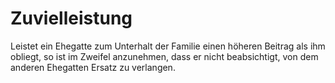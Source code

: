 # Zuvielleistung

Leistet ein Ehegatte zum Unterhalt der Familie einen höheren Beitrag als ihm obliegt, so ist im Zweifel anzunehmen, dass er nicht beabsichtigt, von dem anderen Ehegatten Ersatz zu verlangen. 

